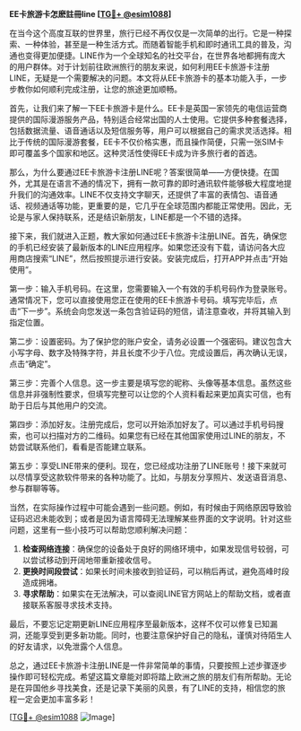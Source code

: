 **EE卡旅游卡怎麽註冊line [[TG💪+ @esim1088](https://t.me/s/esim1088)]**

在当今这个高度互联的世界里，旅行已经不再仅仅是一次简单的出行。它是一种探索、一种体验，甚至是一种生活方式。而随着智能手机和即时通讯工具的普及，沟通也变得更加便捷。LINE作为一个全球知名的社交平台，在世界各地都拥有庞大的用户群体。对于计划前往欧洲旅行的朋友来说，如何利用EE卡旅游卡注册LINE，无疑是一个需要解决的问题。本文将从EE卡旅游卡的基本功能入手，一步步教你如何顺利完成注册，让您的旅途更加顺畅。

首先，让我们来了解一下EE卡旅游卡是什么。EE卡是英国一家领先的电信运营商提供的国际漫游服务产品，特别适合经常出国的人士使用。它提供多种套餐选择，包括数据流量、语音通话以及短信服务等，用户可以根据自己的需求灵活选择。相比于传统的国际漫游套餐，EE卡不仅价格实惠，而且操作简便，只需一张SIM卡即可覆盖多个国家和地区。这种灵活性使得EE卡成为许多旅行者的首选。

那么，为什么要通过EE卡旅游卡注册LINE呢？答案很简单——方便快捷。在国外，尤其是在语言不通的情况下，拥有一款可靠的即时通讯软件能够极大程度地提升我们的沟通效率。LINE不仅支持文字聊天，还提供了丰富的表情包、语音通话、视频通话等功能，更重要的是，它几乎在全球范围内都能正常使用。因此，无论是与家人保持联系，还是结识新朋友，LINE都是一个不错的选择。

接下来，我们就进入正题，教大家如何通过EE卡旅游卡注册LINE。首先，确保您的手机已经安装了最新版本的LINE应用程序。如果您还没有下载，请访问各大应用商店搜索“LINE”，然后按照提示进行安装。安装完成后，打开APP并点击“开始使用”。

第一步：输入手机号码。在这里，您需要输入一个有效的手机号码作为登录账号。通常情况下，您可以直接使用您正在使用的EE卡旅游卡号码。填写完毕后，点击“下一步”。系统会向您发送一条包含验证码的短信，请注意查收，并将其输入到指定位置。

第二步：设置密码。为了保护您的账户安全，请务必设置一个强密码。建议包含大小写字母、数字及特殊字符，并且长度不少于八位。完成设置后，再次确认无误，点击“确定”。

第三步：完善个人信息。这一步主要是填写您的昵称、头像等基本信息。虽然这些信息并非强制性要求，但填写完整可以让您的个人资料看起来更加真实可信，也有助于日后与其他用户的交流。

第四步：添加好友。注册完成后，您可以开始添加好友了。可以通过手机号码搜索，也可以扫描对方的二维码。如果您有已经在其他国家使用过LINE的朋友，不妨尝试联系他们，看看是否能建立联系。

第五步：享受LINE带来的便利。现在，您已经成功注册了LINE账号！接下来就可以尽情享受这款软件带来的各种功能了。比如，与朋友分享照片、发送语音消息、参与群聊等等。

当然，在实际操作过程中可能会遇到一些问题。例如，有时候由于网络原因导致验证码迟迟未能收到；或者是因为语言障碍无法理解某些界面的文字说明。针对这些问题，这里有一些小技巧可以帮助您顺利解决问题：

1. **检查网络连接**：确保您的设备处于良好的网络环境中，如果发现信号较弱，可以尝试移动到开阔地带重新接收信号。
2. **更换时间段尝试**：如果长时间未接收到验证码，可以稍后再试，避免高峰时段造成拥堵。
3. **寻求帮助**：如果实在无法解决，可以查阅LINE官方网站上的帮助文档，或者直接联系客服寻求技术支持。

最后，不要忘记定期更新LINE应用程序至最新版本，这样不仅可以修复已知漏洞，还能享受到更多新功能。同时，也要注意保护好自己的隐私，谨慎对待陌生人的好友请求，以免泄露个人信息。

总之，通过EE卡旅游卡注册LINE是一件非常简单的事情，只要按照上述步骤逐步操作即可轻松完成。希望这篇文章能对即将踏上欧洲之旅的朋友们有所帮助。无论是在异国他乡寻找美食，还是记录下美丽的风景，有了LINE的支持，相信您的旅程一定会更加丰富多彩！

[[TG💪+ @esim1088](https://t.me/s/esim1088) ![Image](https://i.postimg.cc/4NQfJmqS/Snipaste-2025-05-13-00-14-12.png)]